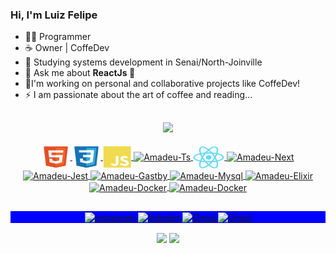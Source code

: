 ### Hi, I'm Luiz Felipe
- 👨‍💻 Programmer
- ☕  Owner | CoffeDev
- 🌱 Studying systems development in Senai/North-Joinville
- 💬  Ask me about **ReactJs 🧠**
- 📡I'm working on personal and collaborative projects like CoffeDev!
- ⚡ I am passionate about the art of coffee and reading...


##
<div align ="center">
  <a href="https://github.com/Amad3eu">
  <img height="160em" src="https://github-readme-stats.vercel.app/api?username=Amad3eu&show_icons=true&theme=react&include_all_commits=true&count_private=true"/>
    </div>


  
  <div align="center"
       style="display: inline_block"><br>
     <img align="center" alt="Amadeu-HTML" height="35" width="45" src="https://raw.githubusercontent.com/devicons/devicon/master/icons/html5/html5-original.svg">
  <img align="center" alt="Amadeu-CSS" height="35" width="45" src="https://raw.githubusercontent.com/devicons/devicon/master/icons/css3/css3-original.svg">
     <img align="center" alt="Amadeu-Js" height="35" width="45" src="https://raw.githubusercontent.com/devicons/devicon/master/icons/javascript/javascript-plain.svg">
    <img align="center" alt=Amadeu-Ts height="35" width="45" src="https://cdn.jsdelivr.net/gh/devicons/devicon/icons/typescript/typescript-original.svg" />
      <img align="center" alt="Amadeu-React" height="40" width="50" src="https://raw.githubusercontent.com/devicons/devicon/master/icons/react/react-original.svg">
          <img align="center" alt="Amadeu-Next" height="35" width="45" src="https://cdn.jsdelivr.net/gh/devicons/devicon/icons/nextjs/nextjs-original.svg">
         <img align="center" alt=Amadeu-Jest height="35" width="45" src="https://cdn.jsdelivr.net/gh/devicons/devicon/icons/jest/jest-plain.svg" />
    <img align="center" alt=Amadeu-Gastby height="35" width="45" src="https://cdn.jsdelivr.net/gh/devicons/devicon/icons/gatsby/gatsby-original.svg" />
 <img align="center" alt="Amadeu-Mysql" height="35" width="45" src="https://cdn.jsdelivr.net/gh/devicons/devicon/icons/mysql/mysql-plain.svg">
    <img align="center" alt=Amadeu-Elixir height="35" width="45" src="https://cdn.jsdelivr.net/gh/devicons/devicon/icons/elixir/elixir-original.svg" />
    <img align="center" alt=Amadeu-Docker height="35" width="45" src="https://cdn.jsdelivr.net/gh/devicons/devicon/icons/docker/docker-plain.svg" />
    <img align="center" alt=Amadeu-Docker height="35" width="45" src="https://cdn.jsdelivr.net/gh/devicons/devicon/icons/graphql/graphql-plain.svg" />

  
</div>
  
##  
  <div align="center"
<p align="center" style="background:blue">
  <a href="https://instagram.com/luiiz_amadeeu" target="_blank">
 <img align="center" src="https://img.shields.io/badge/-luiiz_amadeeu-05122A?style=flat&logo=instagram" alt="instagram"/>
</a>
<a href="https://www.linkedin.com/in/luiz-felipe-warmling-amadeu-752692211/" target="_blank">
  <img align="center" src="https://img.shields.io/badge/-Luiz%20Felipe%20Warmling-05122A?style=flat&logo=linkedin" alt="linkedin"/>
</a>
<a href="luizfelipewarmling@gmail.com" target="_blank">
 <img align="center" src="https://img.shields.io/badge/-Luiz%20Felipe%20Warmling-05122A?style=flat&logo=gmail" alt="Gmail"/>
</a>
  <a href="https://medium.com/@luizfelipewarmling" target="_blank">
 <img align="center" src="https://img.shields.io/badge/-Luiz%20Felipe%20Warmling-05122A?style=flat&logo=medium" alt="Gmail"/>
</a>
</p>
</div>
    <div align="center"
  <a href="https://github.com/Amad3eu/JsLesson">
  <img align="center" src="https://github-readme-stats.vercel.app/api/pin/?username=Amad3eu&repo=JsLesson" />
</a>
<a href="https://github.com/Amad3eu/GoodFood">
  <img align="center" src="https://github-readme-stats.vercel.app/api/pin/?username=Amad3eu&repo=GoodFood" />
</a>
  </div>


